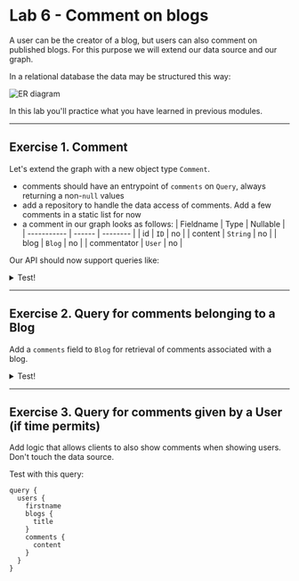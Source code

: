 # Lab 6 - Comment on blogs

A user can be the creator of a blog, but users can also comment on published blogs. For this purpose we will extend our data source and our graph.

In a relational database the data may be structured this way:

![ER diagram](img/er-diagram2.png)

In this lab you'll practice what you have learned in previous modules.

---

## Exercise 1. Comment

Let's extend the graph with a new object type `Comment`.

- comments should have an entrypoint of `comments` on `Query`, always returning a non-`null` values
- add a repository to handle the data access of comments. Add a few comments in a static list for now
- a comment in our graph looks as follows:
  | Fieldname   | Type   | Nullable |
  | ----------- | ------ | -------- |
  | id          | `ID`     | no       |
  | content     | `String` | no       |
  | blog        | `Blog`   | no       |
  | commentator | `User`   | no       |
  
Our API should now support queries like:

<details>
<summary>Test!</summary>

```gql
query {
  comments {
    content
    blog {
      title
      creator {
        firstname
      }
    }
    commentator {
      firstname
    }
  }
}
```

</details>

---

## Exercise 2. Query for comments belonging to a Blog

Add a `comments` field to `Blog` for retrieval of comments associated with a blog.

<details>
<summary>Test!</summary>

```gql
query {
  blogs {
    title
    published
    comments {
      content
    }
  }
}
```

</details>

---

## Exercise 3. Query for comments given by a User (if time permits)

Add logic that allows clients to also show comments when showing users. Don't touch the data source.

Test with this query:

```gql
query {
  users {
    firstname
    blogs {
      title
    }
    comments {
      content
    }
  }
}
```